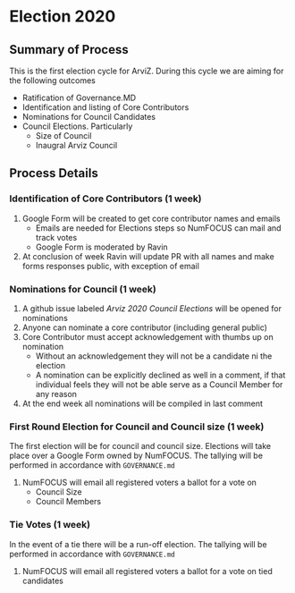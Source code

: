 # Election 2020

## Summary of Process
This is the first election cycle for ArviZ. During this cycle we are aiming
for the following outcomes

* Ratification of Governance.MD
* Identification and listing of Core Contributors
* Nominations for Council Candidates 
* Council Elections. Particularly
  * Size of Council
  * Inaugral Arviz Council


## Process Details
### Identification of Core Contributors (1 week)
1. Google Form will be created to get core contributor names and emails
    * Emails are needed for Elections steps so NumFOCUS can mail and track votes
    * Google Form is moderated by Ravin
2. At conclusion of week Ravin will update PR with all names and make forms responses public,
with exception of email


### Nominations for Council (1 week)
1. A github issue labeled *Arviz 2020 Council Elections* will be opened for nominations
2. Anyone can nominate a core contributor (including general public)
3. Core Contributor must accept acknowledgement with thumbs up on nomination
   * Without an acknowledgement they will not be a candidate ni the election
   * A nomination can be explicitly declined as well in a comment, if that individual
   feels they will not be able serve as a Council Member for any reason
4. At the end week all nominations will be compiled in last comment


### First Round Election for Council and Council size (1 week)
The first election will be for council and council size. Elections will take place over 
a Google Form owned by NumFOCUS. The tallying will be performed in accordance with `GOVERNANCE.md`

1. NumFOCUS will email all registered voters a ballot for a vote on
    * Council Size
    * Council Members
   
 
### Tie Votes (1 week)
In the event of a tie there will be a run-off election. 
The tallying will be performed in accordance with `GOVERNANCE.md`

1. NumFOCUS will email all registered voters a ballot for a vote on tied candidates
